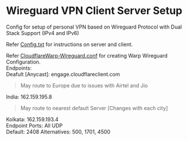 # Wireguard VPN Client Server Setup
Config for setup of personal VPN based on Wireguard Protocol with Dual Stack Support (IPv4 and IPv6)

Refer [Config.txt](https://github.com/AD2011/WireguardVPNConfig/blob/main/Config.txt) for instructions on server and client.

Refer [CloudflareWarp-Wireguard.conf](https://github.com/AD2011/WireguardVPNConfig/blob/main/CloudflareWarp-Wireguard.conf) for creating Warp Wireguard Configuration. <br>
Endpoints:<br>
Deafult [Anycast]: engage.cloudflareclient.com
> May route to Europe due to issues with Airtel and Jio

India: 162.159.195.8
> May route to nearest default Server [Changes with each city]

Kolkata: 162.159.193.4
<br>
Endpoint Ports: All UDP<br>
Default: 2408
Alternatives: 500, 1701, 4500
